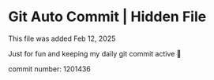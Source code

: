 # Git Auto Commit | Hidden File

This file was added Feb 12, 2025

Just for fun and keeping my daily git commit active 🤪

commit number: 1201436
